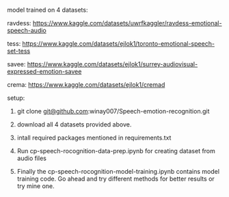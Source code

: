 model trained on 4 datasets:

ravdess: https://www.kaggle.com/datasets/uwrfkaggler/ravdess-emotional-speech-audio

tess: https://www.kaggle.com/datasets/ejlok1/toronto-emotional-speech-set-tess

savee: https://www.kaggle.com/datasets/ejlok1/surrey-audiovisual-expressed-emotion-savee

crema: https://www.kaggle.com/datasets/ejlok1/cremad

setup:

1. git clone git@github.com:winay007/Speech-emotion-recognition.git

2. download all 4 datasets provided above.

3. intall required packages mentioned in requirements.txt

4. Run cp-speech-rocognition-data-prep.ipynb for creating dataset from audio files

5. Finally the cp-speech-rocognition-model-training.ipynb contains model training code. Go ahead and try
   different methods for better results or try mine one.
   
   
